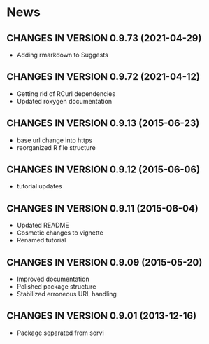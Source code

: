 # News

## CHANGES IN VERSION 0.9.73 (2021-04-29)

 * Adding rmarkdown to Suggests

## CHANGES IN VERSION 0.9.72 (2021-04-12)

 * Getting rid of RCurl dependencies
 * Updated roxygen documentation 

## CHANGES IN VERSION 0.9.13 (2015-06-23)

 * base url change into https
 * reorganized R file structure

## CHANGES IN VERSION 0.9.12 (2015-06-06)

 * tutorial updates
 
## CHANGES IN VERSION 0.9.11 (2015-06-04)

 * Updated README
 * Cosmetic changes to vignette
 * Renamed tutorial

## CHANGES IN VERSION 0.9.09 (2015-05-20)

 * Improved documentation
 * Polished package structure
 * Stabilized erroneous URL handling
 
## CHANGES IN VERSION 0.9.01 (2013-12-16)

 * Package separated from sorvi 

